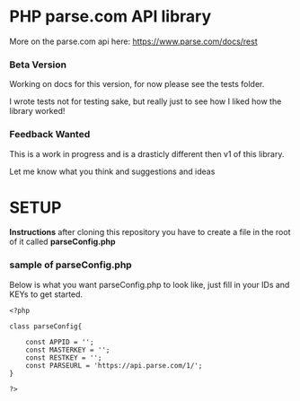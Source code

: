 PHP parse.com API library
===========================
More on the parse.com api here: https://www.parse.com/docs/rest

### Beta Version ###
Working on docs for this version, for now please see the tests folder. 

I wrote tests not for testing sake, but really just to see how I liked how the library worked!

### Feedback Wanted ###

This is a work in progress and is a drasticly different then v1 of this library.

Let me know what you think and suggestions and ideas


SETUP
=========================

**Instructions** after cloning this repository you have to create a file in the root of it called **parseConfig.php**

### sample of parseConfig.php ###

Below is what you want parseConfig.php to look like, just fill in your IDs and KEYs to get started.

```
<?php

class parseConfig{
	
	const APPID = '';
	const MASTERKEY = '';
	const RESTKEY = '';
	const PARSEURL = 'https://api.parse.com/1/';
}

?>

```